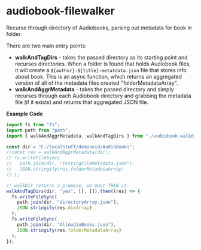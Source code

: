 # audiobook-filewalker

Recurse through directory of Audiobooks, parsing out metadata for book in folder.

There are two main entry points:

- **walkAndTagDirs** - takes the passed directory as its starting point and recurses directories. When a folder is found that holds Audiobook files, it will create a `${author}-${title}-metatdata.json` file that stores info about book.
  This is an async function, which returns an aggregated version of all of the metadata files created "folderMetadataArray".
- **walkAndAggrMetadata** - takes the passed directory and simply recurses through each Audiobook directory and grabbing the metadata file (if it exists) and returns that aggregated JSON file.

**Example Code**

```javascript
import fs from "fs";
import path from "path";
import { walkAndAggrMetadata, walkAndTagDirs } from "./audiobook-walkdir";

const dir = "C:/localStuff/demonoid/AudioBooks";
//const res = walkAndAggrMetadata(dir);
// fs.writeFileSync(
//   path.join(dir, "testingFileMetadata.json"),
//   JSON.stringify(res.folderMetadataArray)
// );

// walkDir returns a promise, we must THEN it.
walkAndTagDirs(dir, "yes", [], []).then((res) => {
  fs.writeFileSync(
    path.join(dir, "directoryArray.json"),
    JSON.stringify(res.dirArray)
  );
  fs.writeFileSync(
    path.join(dir, "AllAudioBooks.json"),
    JSON.stringify(res.folderMetadataArray)
  );
});
```

